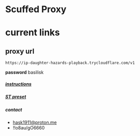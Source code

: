 # Scuffed Proxy

# current links

## proxy url
```
https://ip-daughter-hazards-playback.trycloudflare.com/v1
```
**password**
basilisk

##### [instructions](https://ip-daughter-hazards-playback.trycloudflare.com)
##### [ST preset](https://ip-daughter-hazards-playback.trycloudflare.com/preset.json)

##### contact
- hask1911@proton.me
- !!o8au/gO6660
